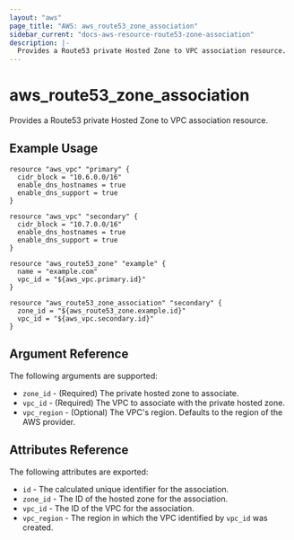 ```yaml
---
layout: "aws"
page_title: "AWS: aws_route53_zone_association"
sidebar_current: "docs-aws-resource-route53-zone-association"
description: |-
  Provides a Route53 private Hosted Zone to VPC association resource.
---
```


# aws\_route53\_zone\_association

Provides a Route53 private Hosted Zone to VPC association resource.

## Example Usage

```
resource "aws_vpc" "primary" {
  cidr_block = "10.6.0.0/16"
  enable_dns_hostnames = true
  enable_dns_support = true
}

resource "aws_vpc" "secondary" {
  cidr_block = "10.7.0.0/16"
  enable_dns_hostnames = true
  enable_dns_support = true
}

resource "aws_route53_zone" "example" {
  name = "example.com"
  vpc_id = "${aws_vpc.primary.id}"
}

resource "aws_route53_zone_association" "secondary" {
  zone_id = "${aws_route53_zone.example.id}"
  vpc_id = "${aws_vpc.secondary.id}"
}
```

## Argument Reference

The following arguments are supported:

* `zone_id` - (Required) The private hosted zone to associate.
* `vpc_id` - (Required) The VPC to associate with the private hosted zone.
* `vpc_region` - (Optional) The VPC's region. Defaults to the region of the AWS provider.

## Attributes Reference

The following attributes are exported:

* `id` - The calculated unique identifier for the association.
* `zone_id` - The ID of the hosted zone for the association.
* `vpc_id` - The ID of the VPC for the association.
* `vpc_region` - The region in which the VPC identified by `vpc_id` was created.

